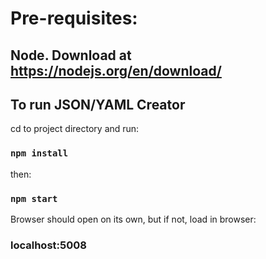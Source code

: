 # Pre-requisites:

## Node. Download at https://nodejs.org/en/download/

## To run JSON/YAML Creator

cd to project directory and run:

### `npm install`

then:

### `npm start`

Browser should open on its own, but if not, load in browser:

### localhost:5008
